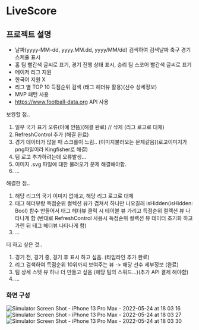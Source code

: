 # LiveScore

## 프로젝트 설명
- 날짜(yyyy-MM-dd, yyyy.MM.dd, yyyy/MM/dd) 검색하여 검색날짜 축구 경기 스케쥴 표시
- 홈 팀 빨간색 글씨로 표기, 경기 진행 상태 표시, 승리 팀 스코어 빨간색 글씨로 표기
- 메이저 리그 지원
- 한국어 지원 X
- 리그 별 TOP 10 득점순위 검색 (태그 헤더뷰 활용)(선수 상세정보)
- MVP 패턴 사용
- https://www.football-data.org API 사용

보완할 점..
1. 일부 국가 표기 오류(아예 안뜸)(해결 완료)  // 삭제 (리그 로고로 대체)
2. RefreshControl 추가 (해결 완료)
3. 경기 데이터가 많을 때 스크롤이 느림.. (이미지불러오는 문제같음)(로고이미지가 png파일이라 Kingfisher로 해결)
4. 팀 로고 추가하려는데 오류발생...
5. 이미지 .svg 파일에 대한 불러오기 문제 해결해야함.
6. ...

해결한 점..
1. 해당 리그의 국기 이미지 없애고, 해당 리그 로고로 대체
2. 태그 헤더뷰랑 득점순위 컬렉션 뷰가 겹쳐서 하나만 나오길래 isHidden(isHidden: Bool) 함수 만들어서 태그 헤더뷰 클릭 시 테이블 뷰 가리고 득점순위 컬렉션 뷰 나타나게 함 (반대로 RefreshControl 사용시 득점순위 컬렉션 뷰 데이터 초기화 하고 가린 뒤 테그 헤더뷰 나타나게 함)
3. ...

더 하고 싶은 것..
1. 경기 전, 경기 중, 경기 후 표시 하고 싶음. (타임라인 추가 완료)
2. 리그 검색하여 득점순위 10위까지 보여주는 뷰 -> 해당 선수 세부정보 (완료)
3. 팀 상세 스텟 뷰 하나 더 만들고 싶음 (해당 팀의 스쿼드...)(추가 API 결제 해야함)
4. ...

### 화면 구성
![Simulator Screen Shot - iPhone 13 Pro Max - 2022-05-24 at 18 03 16](https://user-images.githubusercontent.com/96865411/169995344-3c81cb28-90ce-40e7-a57d-2355e466fe5d.png)![Simulator Screen Shot - iPhone 13 Pro Max - 2022-05-24 at 18 03 27](https://user-images.githubusercontent.com/96865411/169995384-3ad63f05-566f-48da-87fd-cda2385f7bc3.png)![Simulator Screen Shot - iPhone 13 Pro Max - 2022-05-24 at 18 03 30](https://user-images.githubusercontent.com/96865411/169995412-27b721c2-f75b-4a5e-bdaa-99b2fd8f81bf.png)
